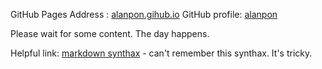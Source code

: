 GitHub Pages
Address : [alanpon.gihub.io](https://alanpon.github.io/)
GitHub profile: [alanpon](https://github.com/alanpon)

Please wait for some content. The day happens.

Helpful link:
[markdown synthax](https://www.markdownguide.org/basic-syntax/) - can't remember this synthax. It's tricky.
